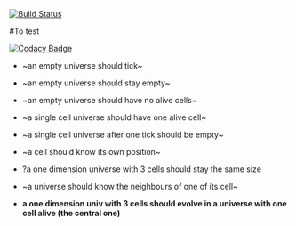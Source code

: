 <a href="https://travis-ci.org/stasm/innerself">
   <img alt="Build Status" src="https://travis-ci.org/stasm/innerself.svg?branch=master" />
</a>

#To test

[![Codacy Badge](https://api.codacy.com/project/badge/Grade/54438d77a267467d8486d03be6bbcf4b)](https://www.codacy.com/app/alessandrobuggin_3/game-of-life?utm_source=github.com&utm_medium=referral&utm_content=Bhudjo/game-of-life&utm_campaign=badger)

- ~an empty universe should tick~
- ~an empty universe should stay empty~
- ~an empty universe should have no alive cells~

- ~a single cell universe should have one alive cell~
- ~a single cell universe after one tick should be empty~

- ~a cell should know its own position~

- ?a one dimension universe with 3 cells should stay the same size
- ~a universe should know the neighbours of one of its cell~
- **a one dimension univ with 3 cells should evolve in a universe with one cell alive (the central one)**